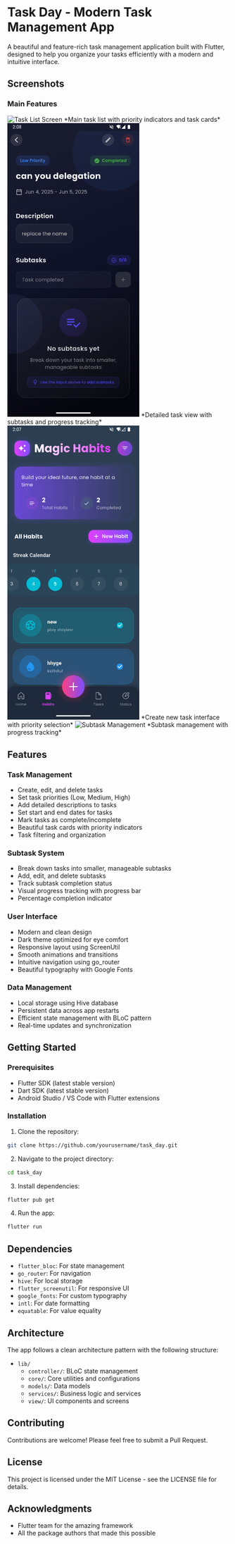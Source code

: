 # Task Day - Modern Task Management App

A beautiful and feature-rich task management application built with Flutter, designed to help you organize your tasks efficiently with a modern and intuitive interface.

## Screenshots

### Main Features
<img src="assets/images/task_list.png" width="300" alt="Task List Screen">
*Main task list with priority indicators and task cards*

<img src="assets/images/task_details.png" width="300" alt="Task Details">
*Detailed task view with subtasks and progress tracking*

<img src="assets/images/create_task.png" width="300" alt="Create Task">
*Create new task interface with priority selection*

<img src="assets/images/subtasks.png" width="300" alt="Subtask Management">
*Subtask management with progress tracking*

## Features

### Task Management
- Create, edit, and delete tasks
- Set task priorities (Low, Medium, High)
- Add detailed descriptions to tasks
- Set start and end dates for tasks
- Mark tasks as complete/incomplete
- Beautiful task cards with priority indicators
- Task filtering and organization

### Subtask System
- Break down tasks into smaller, manageable subtasks
- Add, edit, and delete subtasks
- Track subtask completion status
- Visual progress tracking with progress bar
- Percentage completion indicator

### User Interface
- Modern and clean design
- Dark theme optimized for eye comfort
- Responsive layout using ScreenUtil
- Smooth animations and transitions
- Intuitive navigation using go_router
- Beautiful typography with Google Fonts

### Data Management
- Local storage using Hive database
- Persistent data across app restarts
- Efficient state management with BLoC pattern
- Real-time updates and synchronization

## Getting Started

### Prerequisites
- Flutter SDK (latest stable version)
- Dart SDK (latest stable version)
- Android Studio / VS Code with Flutter extensions

### Installation

1. Clone the repository:
```bash
git clone https://github.com/yourusername/task_day.git
```

2. Navigate to the project directory:
```bash
cd task_day
```

3. Install dependencies:
```bash
flutter pub get
```

4. Run the app:
```bash
flutter run
```

## Dependencies

- `flutter_bloc`: For state management
- `go_router`: For navigation
- `hive`: For local storage
- `flutter_screenutil`: For responsive UI
- `google_fonts`: For custom typography
- `intl`: For date formatting
- `equatable`: For value equality

## Architecture

The app follows a clean architecture pattern with the following structure:

- `lib/`
  - `controller/`: BLoC state management
  - `core/`: Core utilities and configurations
  - `models/`: Data models
  - `services/`: Business logic and services
  - `view/`: UI components and screens

## Contributing

Contributions are welcome! Please feel free to submit a Pull Request.

## License

This project is licensed under the MIT License - see the LICENSE file for details.

## Acknowledgments

- Flutter team for the amazing framework
- All the package authors that made this possible
